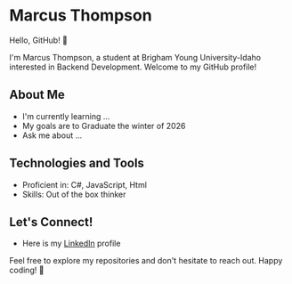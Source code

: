 
# Marcus Thompson

Hello, GitHub! 👋

I'm Marcus Thompson, a student at Brigham Young University-Idaho interested in Backend Development. Welcome to my GitHub profile!

## About Me

- I'm currently learning ...
- My goals are to Graduate the winter of 2026
- Ask me about ...

## Technologies and Tools

- Proficient in: C#, JavaScript, Html
- Skills: Out of the box thinker

## Let's Connect!

- Here is my [LinkedIn](https://www.linkedin.com/in/marcus-thompson-a14328329/) profile

Feel free to explore my repositories and don't hesitate to reach out. Happy coding! 🚀
